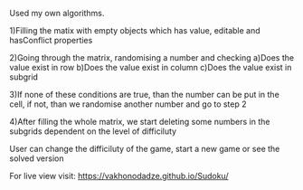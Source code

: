 Used my own algorithms.

1)Filling the matix with empty objects which has value, editable and hasConflict properties

2)Going through the matrix, randomising a number and checking   a)Does the value exist in row
                                                                b)Does the value exist in column
                                                                c)Does the value exist in subgrid

3)If none of these conditions are true, than the number can be put in the cell, if not, than we randomise another number and go to step 2

4)After filling the whole matrix, we start deleting some numbers in the subgrids dependent on the level of difficiluty


User can change the difficiluty of the game, start a new game or see the solved version

For live view visit: https://vakhonodadze.github.io/Sudoku/
